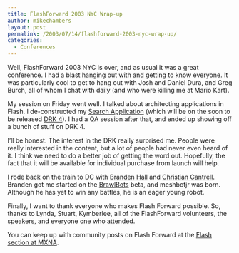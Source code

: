 ```yaml
---
title: FlashForward 2003 NYC Wrap-up
author: mikechambers
layout: post
permalink: /2003/07/14/flashforward-2003-nyc-wrap-up/
categories:
  - Conferences
---
```



Well, FlashForward 2003 NYC is over, and as usual it was a great conference. I had a blast hanging out with and getting to know everyone. It was particularly cool to get to hang out with Josh and Daniel Dura, and Greg Burch, all of whom I chat with daily (and who were killing me at Mario Kart).

My session on Friday went well. I talked about architecting applications in Flash. I de-constructed my [Search Application][1] (which will be on the soon to be released [DRK 4][2]). I had a QA session after that, and ended up showing off a bunch of stuff on DRK 4.

I&#8217;ll be honest. The interest in the DRK really surprised me. People were really interested in the content, but a lot of people had never even heard of it. I think we need to do a better job of getting the word out. Hopefully, the fact that it will be available for individual purchase from launch will help.

I rode back on the train to DC with [Branden Hall][3] and [Christian Cantrell][4]. Branden got me started on the [BrawlBots][5] beta, and meshbotjr was born. Although he has yet to win any battles, he is an eager young robot.

Finally, I want to thank everyone who makes Flash Forward possible. So, thanks to Lynda, Stuart, Kymberlee, all of the FlashForward volunteers, the speakers, and everyone one who attended.

You can keep up with community posts on Flash Forward at the [Flash section at MXNA][6].

 [1]: /mesh/archives/002351.cfm
 [2]: http://www.macromedia.com/go/drk4/
 [3]: http://www.waxpraxis.org
 [4]: /cantrell/
 [5]: http://www.waxpraxis.org/archives/000113.html
 [6]: /mxna/index.cfm?category=Flash